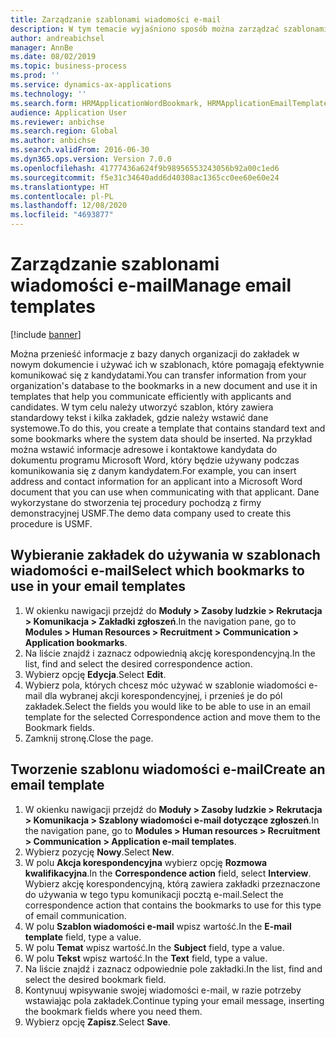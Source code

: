 ```yaml
---
title: Zarządzanie szablonami wiadomości e-mail
description: W tym temacie wyjaśniono sposób można zarządzać szablonami wiadomości e-mail.
author: andreabichsel
manager: AnnBe
ms.date: 08/02/2019
ms.topic: business-process
ms.prod: ''
ms.service: dynamics-ax-applications
ms.technology: ''
ms.search.form: HRMApplicationWordBookmark, HRMApplicationEmailTemplate
audience: Application User
ms.reviewer: anbichse
ms.search.region: Global
ms.author: anbichse
ms.search.validFrom: 2016-06-30
ms.dyn365.ops.version: Version 7.0.0
ms.openlocfilehash: 41777436a624f9b98956553243056b92a00c1ed6
ms.sourcegitcommit: f5e31c34640add6d40308ac1365cc0ee60e60e24
ms.translationtype: HT
ms.contentlocale: pl-PL
ms.lasthandoff: 12/08/2020
ms.locfileid: "4693877"
---
```

# <a name="manage-email-templates"></a><span data-ttu-id="c7efa-103">Zarządzanie szablonami wiadomości e-mail</span><span class="sxs-lookup"><span data-stu-id="c7efa-103">Manage email templates</span></span>

[!include [banner](../../includes/banner.md)]

<span data-ttu-id="c7efa-104">Można przenieść informacje z bazy danych organizacji do zakładek w nowym dokumencie i używać ich w szablonach, które pomagają efektywnie komunikować się z kandydatami.</span><span class="sxs-lookup"><span data-stu-id="c7efa-104">You can transfer information from your organization's database to the bookmarks in a new document and use it in templates that help you communicate efficiently with applicants and candidates.</span></span> <span data-ttu-id="c7efa-105">W tym celu należy utworzyć szablon, który zawiera standardowy tekst i kilka zakładek, gdzie należy wstawić dane systemowe.</span><span class="sxs-lookup"><span data-stu-id="c7efa-105">To do this, you create a template that contains standard text and some bookmarks where the system data should be inserted.</span></span> <span data-ttu-id="c7efa-106">Na przykład można wstawić informacje adresowe i kontaktowe kandydata do dokumentu programu Microsoft Word, który będzie używany podczas komunikowania się z danym kandydatem.</span><span class="sxs-lookup"><span data-stu-id="c7efa-106">For example, you can insert address and contact information for an applicant into a Microsoft Word document that you can use when communicating with that applicant.</span></span> <span data-ttu-id="c7efa-107">Dane wykorzystane do stworzenia tej procedury pochodzą z firmy demonstracyjnej USMF.</span><span class="sxs-lookup"><span data-stu-id="c7efa-107">The demo data company used to create this procedure is USMF.</span></span>


## <a name="select-which-bookmarks-to-use-in-your-email-templates"></a><span data-ttu-id="c7efa-108">Wybieranie zakładek do używania w szablonach wiadomości e-mail</span><span class="sxs-lookup"><span data-stu-id="c7efa-108">Select which bookmarks to use in your email templates</span></span>
1. <span data-ttu-id="c7efa-109">W okienku nawigacji przejdź do **Moduły > Zasoby ludzkie > Rekrutacja > Komunikacja > Zakładki zgłoszeń**.</span><span class="sxs-lookup"><span data-stu-id="c7efa-109">In the navigation pane, go to **Modules > Human Resources > Recruitment > Communication > Application bookmarks**.</span></span>
2. <span data-ttu-id="c7efa-110">Na liście znajdź i zaznacz odpowiednią akcję korespondencyjną.</span><span class="sxs-lookup"><span data-stu-id="c7efa-110">In the list, find and select the desired correspondence action.</span></span>
3. <span data-ttu-id="c7efa-111">Wybierz opcję **Edycja**.</span><span class="sxs-lookup"><span data-stu-id="c7efa-111">Select **Edit**.</span></span>
4. <span data-ttu-id="c7efa-112">Wybierz pola, których chcesz móc używać w szablonie wiadomości e-mail dla wybranej akcji korespondencyjnej, i przenieś je do pól zakładek.</span><span class="sxs-lookup"><span data-stu-id="c7efa-112">Select the fields you would like to be able to use in an email template for the selected Correspondence action and move them to the Bookmark fields.</span></span>  
5. <span data-ttu-id="c7efa-113">Zamknij stronę.</span><span class="sxs-lookup"><span data-stu-id="c7efa-113">Close the page.</span></span>

## <a name="create-an-email-template"></a><span data-ttu-id="c7efa-114">Tworzenie szablonu wiadomości e-mail</span><span class="sxs-lookup"><span data-stu-id="c7efa-114">Create an email template</span></span>
1. <span data-ttu-id="c7efa-115">W okienku nawigacji przejdź do **Moduły > Zasoby ludzkie > Rekrutacja > Komunikacja > Szablony wiadomości e-mail dotyczące zgłoszeń**.</span><span class="sxs-lookup"><span data-stu-id="c7efa-115">In the navigation pane, go to **Modules > Human resources > Recruitment > Communication > Application e-mail templates**.</span></span>
2. <span data-ttu-id="c7efa-116">Wybierz pozycję **Nowy**.</span><span class="sxs-lookup"><span data-stu-id="c7efa-116">Select **New**.</span></span>
3. <span data-ttu-id="c7efa-117">W polu **Akcja korespondencyjna** wybierz opcję **Rozmowa kwalifikacyjna**.</span><span class="sxs-lookup"><span data-stu-id="c7efa-117">In the **Correspondence action** field, select **Interview**.</span></span> <span data-ttu-id="c7efa-118">Wybierz akcję korespondencyjną, którą zawiera zakładki przeznaczone do używania w tego typu komunikacji pocztą e-mail.</span><span class="sxs-lookup"><span data-stu-id="c7efa-118">Select the correspondence action that contains the bookmarks to use for this type of email communication.</span></span>  
4. <span data-ttu-id="c7efa-119">W polu **Szablon wiadomości e-mail** wpisz wartość.</span><span class="sxs-lookup"><span data-stu-id="c7efa-119">In the **E-mail template** field, type a value.</span></span>
5. <span data-ttu-id="c7efa-120">W polu **Temat** wpisz wartość.</span><span class="sxs-lookup"><span data-stu-id="c7efa-120">In the **Subject** field, type a value.</span></span>
6. <span data-ttu-id="c7efa-121">W polu **Tekst** wpisz wartość.</span><span class="sxs-lookup"><span data-stu-id="c7efa-121">In the **Text** field, type a value.</span></span>
7. <span data-ttu-id="c7efa-122">Na liście znajdź i zaznacz odpowiednie pole zakładki.</span><span class="sxs-lookup"><span data-stu-id="c7efa-122">In the list, find and select the desired bookmark field.</span></span>
8. <span data-ttu-id="c7efa-123">Kontynuuj wpisywanie swojej wiadomości e-mail, w razie potrzeby wstawiając pola zakładek.</span><span class="sxs-lookup"><span data-stu-id="c7efa-123">Continue typing your email message, inserting the bookmark fields where you need them.</span></span>
9. <span data-ttu-id="c7efa-124">Wybierz opcję **Zapisz**.</span><span class="sxs-lookup"><span data-stu-id="c7efa-124">Select **Save**.</span></span>

